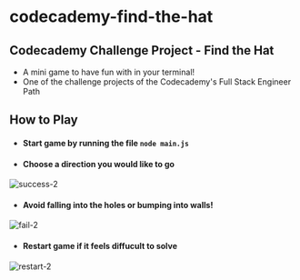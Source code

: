 # codecademy-find-the-hat
## Codecademy Challenge Project - Find the Hat
- A mini game to have fun with in your terminal!
- One of the challenge projects of the Codecademy's Full Stack Engineer Path
## How to Play
- #### Start game by running the file `node main.js`
- #### Choose a direction you would like to go
![success-2](https://github.com/VivianBao/codecademy-find-the-hat/assets/78392794/a65eab43-9a8e-4b05-bd7f-e95c12a04cb0)
- #### Avoid falling into the holes or bumping into walls!

![fail-2](https://github.com/VivianBao/codecademy-find-the-hat/assets/78392794/6799e6d2-9c21-4db3-bf42-c620c3f9ba86)
- #### Restart game if it feels diffucult to solve

![restart-2](https://github.com/VivianBao/codecademy-find-the-hat/assets/78392794/f0fccb2a-e5e8-4fbe-9547-89095b6d8bf8)

